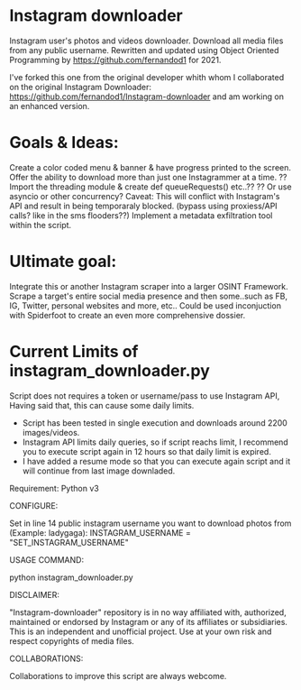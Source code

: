 # Instagram downloader
Instagram user's photos and videos downloader.
Download all media files from any public username. 
Rewritten and updated using Object Oriented Programming by https://github.com/fernandod1 for 2021.

I've forked this one from the original developer whith whom I collaborated on the original 
Instagram Downloader: https://github.com/fernandod1/Instagram-downloader
and am working on an enhanced version.

# Goals & Ideas:
Create a color coded menu & banner & have progress printed to the screen. 
Offer the ability to download more than just one Instagrammer at a time.
?? Import the threading module & create def queueRequests() etc..??
?? Or use asyncio or other concurrency?
Caveat: This will conflict with Instagram's API and result in being temporaraly blocked. (bypass using proxiess/API calls? like in the sms flooders??)
Implement a metadata exfiltration tool within the script.

# Ultimate goal: 
Integrate this or another Instagram scraper into a larger OSINT Framework.
Scrape a target's entire social media presence and then some..such as FB, IG, Twitter, personal websites and more, etc..
Could be used inconjuction with Spiderfoot to create an even more comprehensive dossier.  

# Current Limits of instagram_downloader.py
Script does not requires a token or username/pass to use Instagram API, 
Having said that, this can cause some daily limits.

- Script has been tested in single execution and downloads around 2200 images/videos.
- Instagram API limits daily queries, so if script reachs limit, I recommend you to execute script again in 12 hours so that daily limit is expired.
- I have added a resume mode so that you can execute again script and it will continue from last image downladed.

Requirement: Python v3

CONFIGURE:

Set in line 14 public instagram username you want to download photos from (Example: ladygaga):
INSTAGRAM_USERNAME = "SET_INSTAGRAM_USERNAME"

USAGE COMMAND:

python instagram_downloader.py

DISCLAIMER:

"Instagram-downloader" repository is in no way affiliated with, authorized, maintained or endorsed by Instagram or any of its affiliates or subsidiaries. This is an independent and unofficial project. Use at your own risk and respect copyrights of media files.

COLLABORATIONS:

Collaborations to improve this script are always webcome.

